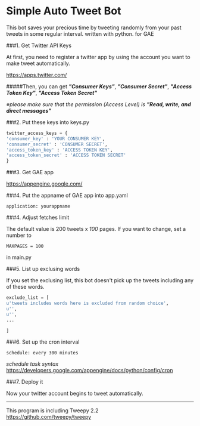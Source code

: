 Simple Auto Tweet Bot
======================

This bot saves your precious time by tweeting randomly from your past tweets in some regular interval. written with python. for GAE


###1. Get Twitter API Keys  

At first, you need to register a twitter app by using the account you want to make tweet automatically.   

https://apps.twitter.com/

#####Then, you can get  ***"Consumer Keys"***, ***"Consumer Secret"***, ***"Access Token Key"***, ***"Access Token Secret"***

_※please make sure that the permission (Access Level) is ***"Read, write, and direct messages"***_


###2. Put these keys into keys.py

```python
twitter_access_keys = {
'consumer_key' : 'YOUR CONSUMER KEY',
'consumer_secret' : 'CONSUMER SECRET',
'access_token_key' : 'ACCESS TOKEN KEY',
'access_token_secret' : 'ACCESS TOKEN SECRET'
}
```

###3. Get GAE app

https://appengine.google.com/

###4. Put the appname of GAE app into app.yaml

`application: yourappname`


###4. Adjust fetches limit

The default value is 200 tweets x _100_ pages.
If you want to change, set a number to  

`MAXPAGES = 100`  

in main.py


###5. List up exclusing words

If you set the exclusing list, this bot doesn't pick up the tweets including any of these words.  

```python
exclude_list = [
u'tweets includes words here is excluded from random choice',
u'',
u'',
...

]
```

###6. Set up the cron interval

`schedule: every 300 minutes`

_schedule task syntax_  
https://developers.google.com/appengine/docs/python/config/cron


###7. Deploy it  

Now your twitter account begins to tweet automatically.  

  
  
  
  
  
---
This program is including Tweepy 2.2  
https://github.com/tweepy/tweepy
